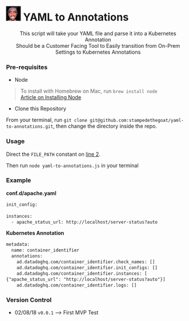 # <img src="images/tupac_128.png" width="40"> YAML to Annotations 

<p align="center">
  <span>This script will take your YAML file and parse it into a Kubernetes Annotation</span><br>
  <span>Should be a Customer Facing Tool to Easily transition from On-Prem Settings to Kubernetes Annotations</span><br>
</p>

### Pre-requisites

* Node

>To install with Homebrew on Mac, run `brew install node`  
[Article on Installing Node](https://www.dyclassroom.com/howto-mac/how-to-install-nodejs-and-npm-on-mac-using-homebrew)

* Clone this Repository

From your terminal, run `git clone git@github.com:stampedethegoat/yaml-to-annotations.git`, then change the directory inside the repo.

### Usage
Direct the `FILE_PATH` constant on [line 2](https://github.com/stampedethegoat/yaml-to-annotations/blob/master/yaml-to-annotations.js#L2).

Then run `node yaml-to-annotations.js` in your terminal

### Example

**conf.d/apache.yaml**

```
init_config:

instances:
  - apache_status_url: http://localhost/server-status?auto
```

**Kubernetes Annotation**
```
metadata:
  name: container_identifier
  annotations:
    ad.datadoghq.com/container_identifier.check_names: []
    ad.datadoghq.com/container_identifier.init_configs: []
    ad.datadoghq.com/container_identifier.instances: [ {"apache_status_url": "http://localhost/server-status?auto"}]
    ad.datadoghq.com/container_identifier.logs: []
```

### Version Control
- 02/08/18 `v0.0.1` --> First MVP Test
